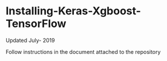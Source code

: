 # Installing-Keras-Xgboost-TensorFlow
Updated July- 2019


Follow instructions in the document attached to the repository
